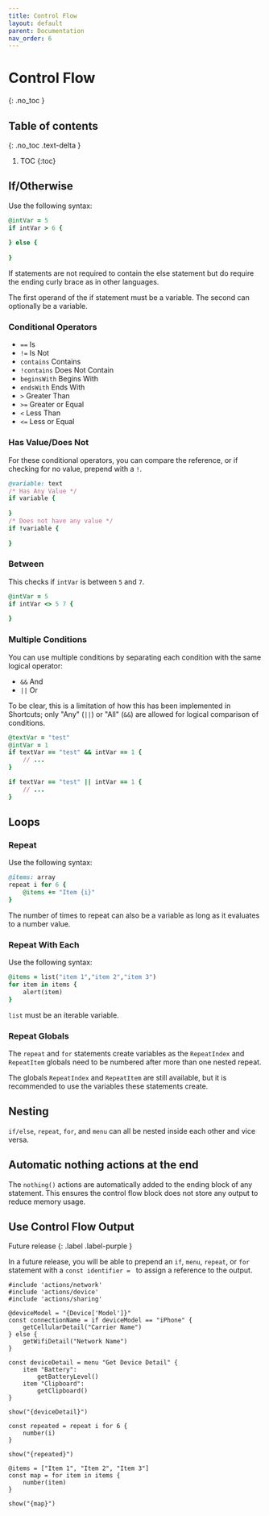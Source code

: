 ```yaml
---
title: Control Flow
layout: default
parent: Documentation
nav_order: 6
---
```


# Control Flow
{: .no_toc }

## Table of contents
{: .no_toc .text-delta }

1. TOC
{:toc}

## If/Otherwise

Use the following syntax:

```ruby
@intVar = 5
if intVar > 6 {
    
} else {
    
}
```

If statements are not required to contain the else statement but do require the ending curly brace as in other
languages.

The first operand of the if statement must be a variable. The second can optionally be a variable.

### Conditional Operators

- `==` Is
- `!=` Is Not
- `contains` Contains
- `!contains` Does Not Contain
- `beginsWith` Begins With
- `endsWith` Ends With
- `>` Greater Than
- `>=` Greater or Equal
- `<` Less Than
- `<=` Less or Equal

### Has Value/Does Not

For these conditional operators, you can compare the reference, or if checking for no value, prepend with a `!`.

```ruby
@variable: text
/* Has Any Value */
if variable {
    
}
/* Does not have any value */
if !variable {
    
}
```

### Between

This checks if `intVar` is between `5` and `7`.

```ruby
@intVar = 5
if intVar <> 5 7 {
    
}
```

### Multiple Conditions

You can use multiple conditions by separating each condition with the same logical operator:

- `&&` And
- `||` Or

To be clear, this is a limitation of how this has been implemented in Shortcuts; only "Any" (`||`) or "All" (`&&`) are allowed for logical comparison of conditions.

```ruby
@textVar = "test"
@intVar = 1
if textVar == "test" && intVar == 1 {
    // ...
}

if textVar == "test" || intVar == 1 {
    // ...
}
```

## Loops

### Repeat

Use the following syntax:

```ruby
@items: array
repeat i for 6 {
    @items += "Item {i}"
}
```

The number of times to repeat can also be a variable as long as it evaluates to a number value.

### Repeat With Each

Use the following syntax:

```ruby
@items = list("item 1","item 2","item 3")
for item in items {
    alert(item)
}
```

`list` must be an iterable variable.

### Repeat Globals

The `repeat` and `for` statements create variables as the `RepeatIndex` and `RepeatItem` globals need to be numbered after more than one nested repeat.

The globals `RepeatIndex` and `RepeatItem` are still available, but it is recommended to use the variables these statements create.

## Nesting

`if/else`, `repeat`, `for`, and `menu` can all be nested inside each other and vice versa.

## Automatic nothing actions at the end

The `nothing()` actions are automatically added to the ending block of any statement. This ensures the control flow block does not store any output to reduce memory usage.

## Use Control Flow Output

Future release
{: .label .label-purple }

In a future release, you will be able to prepend an `if`, `menu`, `repeat`, or `for` statement with a `const identifier = ` to assign a reference to the output.

```
#include 'actions/network'
#include 'actions/device'
#include 'actions/sharing'

@deviceModel = "{Device['Model']}"
const connectionName = if deviceModel == "iPhone" {
    getCellularDetail("Carrier Name")
} else {
    getWifiDetail("Network Name")
}

const deviceDetail = menu "Get Device Detail" {
    item "Battery":
        getBatteryLevel()
    item "Clipboard":
        getClipboard()
}

show("{deviceDetail}")

const repeated = repeat i for 6 {
    number(i)
}

show("{repeated}")

@items = ["Item 1", "Item 2", "Item 3"]
const map = for item in items {
    number(item)
}

show("{map}")
```
